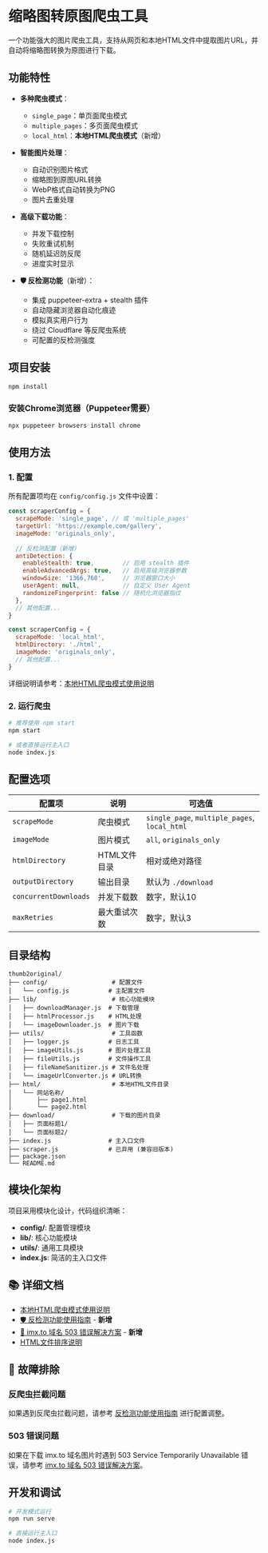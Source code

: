 # 缩略图转原图爬虫工具

一个功能强大的图片爬虫工具，支持从网页和本地HTML文件中提取图片URL，并自动将缩略图转换为原图进行下载。

## 功能特性

- **多种爬虫模式**：
  - `single_page`：单页面爬虫模式
  - `multiple_pages`：多页面爬虫模式
  - `local_html`：**本地HTML爬虫模式**（新增）

- **智能图片处理**：
  - 自动识别图片格式
  - 缩略图到原图URL转换
  - WebP格式自动转换为PNG
  - 图片去重处理

- **高级下载功能**：
  - 并发下载控制
  - 失败重试机制
  - 随机延迟防反爬
  - 进度实时显示

- **🛡️ 反检测功能**（新增）：
  - 集成 puppeteer-extra + stealth 插件
  - 自动隐藏浏览器自动化痕迹
  - 模拟真实用户行为
  - 绕过 Cloudflare 等反爬虫系统
  - 可配置的反检测强度

## 项目安装

```bash
npm install
```

### 安装Chrome浏览器（Puppeteer需要）

```bash
npx puppeteer browsers install chrome
```

## 使用方法

### 1. 配置

所有配置项均在 `config/config.js` 文件中设置：

```javascript
const scraperConfig = {
  scrapeMode: 'single_page', // 或 'multiple_pages'
  targetUrl: 'https://example.com/gallery',
  imageMode: 'originals_only',
  
  // 反检测配置（新增）
  antiDetection: {
    enableStealth: true,        // 启用 stealth 插件
    enableAdvancedArgs: true,   // 启用高级浏览器参数
    windowSize: '1366,768',     // 浏览器窗口大小
    userAgent: null,            // 自定义 User Agent
    randomizeFingerprint: false // 随机化浏览器指纹
  },
  // 其他配置...
}
```



```javascript
const scraperConfig = {
  scrapeMode: 'local_html',
  htmlDirectory: './html',
  imageMode: 'originals_only',
  // 其他配置...
}
```

详细说明请参考：[本地HTML爬虫模式使用说明](./LOCAL_HTML_MODE.md)

### 2. 运行爬虫

```bash
# 推荐使用 npm start
npm start

# 或者直接运行主入口
node index.js
```

## 配置选项

| 配置项 | 说明 | 可选值 |
|--------|------|--------|
| `scrapeMode` | 爬虫模式 | `single_page`, `multiple_pages`, `local_html` |
| `imageMode` | 图片模式 | `all`, `originals_only` |
| `htmlDirectory` | HTML文件目录 | 相对或绝对路径 |
| `outputDirectory` | 输出目录 | 默认为 `./download` |
| `concurrentDownloads` | 并发下载数 | 数字，默认10 |
| `maxRetries` | 最大重试次数 | 数字，默认3 |

## 目录结构

```
thumb2original/
├── config/                  # 配置文件
│   └── config.js           # 主配置文件
├── lib/                     # 核心功能模块
│   ├── downloadManager.js  # 下载管理
│   ├── htmlProcessor.js    # HTML处理
│   └── imageDownloader.js  # 图片下载
├── utils/                   # 工具函数
│   ├── logger.js           # 日志工具
│   ├── imageUtils.js       # 图片处理工具
│   ├── fileUtils.js        # 文件操作工具
│   ├── fileNameSanitizer.js # 文件名处理
│   └── imageUrlConverter.js # URL转换
├── html/                    # 本地HTML文件目录
│   └── 网站名称/
│       ├── page1.html
│       └── page2.html
├── download/                # 下载的图片目录
│   ├── 页面标题1/
│   └── 页面标题2/
├── index.js                # 主入口文件
├── scraper.js              # 已弃用 (兼容旧版本)
├── package.json
└── README.md
```

## 模块化架构

项目采用模块化设计，代码组织清晰：

- **config/**: 配置管理模块
- **lib/**: 核心功能模块
- **utils/**: 通用工具模块
- **index.js**: 简洁的主入口文件

## 📚 详细文档

- [本地HTML爬虫模式使用说明](./LOCAL_HTML_MODE.md)
- [🛡️ 反检测功能使用指南](./ANTI_DETECTION.md) - **新增**
- [🔧 imx.to 域名 503 错误解决方案](./IMX_TO_503_FIX.md) - **新增**
- [HTML文件排序说明](./HTML_SORT_ORDER.md)

## 🔧 故障排除

### 反爬虫拦截问题
如果遇到反爬虫拦截问题，请参考 [反检测功能使用指南](./ANTI_DETECTION.md) 进行配置调整。

### 503 错误问题
如果在下载 imx.to 域名图片时遇到 503 Service Temporarily Unavailable 错误，请参考 [imx.to 域名 503 错误解决方案](./IMX_TO_503_FIX.md)。

## 开发和调试

```bash
# 开发模式运行
npm run serve

# 直接运行主入口
node index.js
```
